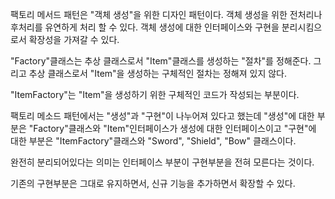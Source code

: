<src img="./1.png">

팩토리 메서드 패턴은 "객체 생성"을 위한 디자인 패턴이다.
객체 생성을 위한 전처리나 후처리를 유연하게 처리 할 수 있다.
객체 생성에 대한 인터페이스와 구현을 분리시킴으로서 확장성을 가져갈 수 있다.

<src img="./2.png">
"Factory"클래스는 추상 클래스로서 "Item"클래스를 생성하는 "절차"를 정해준다. 그리고 추상 클래스로서 "Item"을 생성하는 구체적인 절차는 정해져 있지 않다.

"ItemFactory"는 "Item"을 생성하기 위한 구체적인 코드가 작성되는 부분이다.

팩토리 메소드 패턴에서는 "생성"과 "구현"이 나누어져 있다고 했는데
"생성"에 대한 부분은 "Factory"클래스와 "Item"인터페이스가 생성에 대한 인터페이스이고
"구현"에 대한 부분은 "ItemFactory"클래스와 "Sword", "Shield", "Bow" 클래스이다.

완전히 분리되어있다는 의미는 인터페이스 부분이 구현부분을 전혀 모른다는 것이다.


<src img="./3.png">
기존의 구현부분은 그대로 유지하면서, 신규 기능을 추가하면서 확장할 수 있다.








